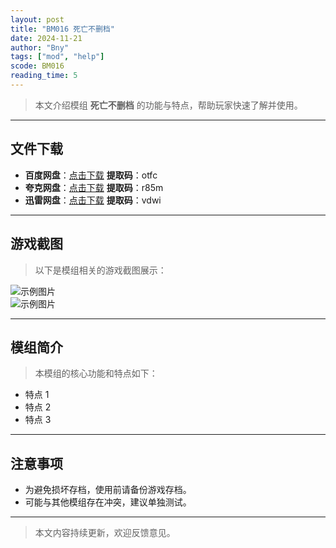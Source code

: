```yaml
---
layout: post
title: "BM016 死亡不删档"
date: 2024-11-21
author: "Bny"
tags: ["mod", "help"]
scode: BM016
reading_time: 5
---
```


> 本文介绍模组 **死亡不删档** 的功能与特点，帮助玩家快速了解并使用。

---





## 文件下载
- **百度网盘**：[点击下载](https://pan.baidu.com/s/13IcQnQM4h3D1EFHrV1OtNw?pwd=otfc)  **提取码**：otfc  
- **夸克网盘**：[点击下载](https://pan.quark.cn/s/05b41991f504?pwd=r85m)  **提取码**：r85m  
- **迅雷网盘**：[点击下载](https://pan.xunlei.com/s/VOCCbZvzT6HEhQNKwFrSCtS9A1?pwd=vdwi)  **提取码**：vdwi  

---

## 游戏截图
> 以下是模组相关的游戏截图展示：

![示例图片](https://example.com/screenshot1.jpg)  
![示例图片](https://example.com/screenshot2.jpg)

---

## 模组简介
> 本模组的核心功能和特点如下：
- 特点 1
- 特点 2
- 特点 3

---

## 注意事项
- 为避免损坏存档，使用前请备份游戏存档。
- 可能与其他模组存在冲突，建议单独测试。

---

> 本文内容持续更新，欢迎反馈意见。
